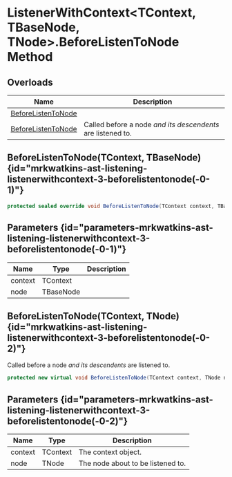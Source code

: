 # ListenerWithContext&lt;TContext, TBaseNode, TNode&gt;.BeforeListenToNode Method
## Overloads

| Name | Description |
| ---- | ----------- |
| [BeforeListenToNode](MrKWatkins.Ast.Listening.ListenerWithContext-3.BeforeListenToNode.md#mrkwatkins-ast-listening-listenerwithcontext-3-beforelistentonode(-0-1)) |  |
| [BeforeListenToNode](MrKWatkins.Ast.Listening.ListenerWithContext-3.BeforeListenToNode.md#mrkwatkins-ast-listening-listenerwithcontext-3-beforelistentonode(-0-2)) | Called before a node *and its descendents* are listened to. |

## BeforeListenToNode(TContext, TBaseNode) {id="mrkwatkins-ast-listening-listenerwithcontext-3-beforelistentonode(-0-1)"}

```c#
protected sealed override void BeforeListenToNode(TContext context, TBaseNode node);
```

## Parameters {id="parameters-mrkwatkins-ast-listening-listenerwithcontext-3-beforelistentonode(-0-1)"}

| Name | Type | Description |
| ---- | ---- | ----------- |
| context | TContext |  |
| node | TBaseNode |  |

## BeforeListenToNode(TContext, TNode) {id="mrkwatkins-ast-listening-listenerwithcontext-3-beforelistentonode(-0-2)"}

Called before a node *and its descendents* are listened to.

```c#
protected new virtual void BeforeListenToNode(TContext context, TNode node);
```

## Parameters {id="parameters-mrkwatkins-ast-listening-listenerwithcontext-3-beforelistentonode(-0-2)"}

| Name | Type | Description |
| ---- | ---- | ----------- |
| context | TContext | The context object. |
| node | TNode | The node about to be listened to. |

